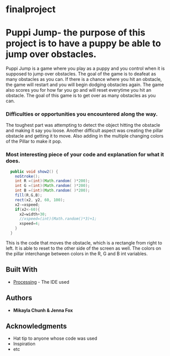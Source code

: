 # finalproject
# Puppi Jump- the purpose of this project is to have a puppy be able to jump over obstacles.
  Puppi Jump is a game where you play as a puppy and you control when it is supposed to jump over obstacles. The goal of the game is to deafeat as many obstacles as you can. If there is a chance where you hit an obstacle, the game will restart and you will begin dodging obstacles again. The game also scores you for how far you go and will reset everytime you hit an obstacle. The goal of this game is to get over as many obstacles as you can.

### Difficulties or opportunities you encountered along the way.

The toughest part was attempting to detect the object hitting the obstacle and making it say you loose. Another difficult aspect was creating the pillar obstacle and getting it to move. Also adding in the multiple changing colors of the Pillar to make it pop. 

### Most interesting piece of your code and explanation for what it does.

```Java
  public void show2() {
    noStroke();  
    int R =(int)(Math.random( )*200);
    int G =(int)(Math.random( )*200);
    int B =(int)(Math.random( )*200);
    fill(R,G,B);
    rect(x2, y2, 60, 100);
    x2-=xspeed;
    if(x2<-60){
      x2=width+30;
      //xspeed=(int)(Math.random()*3)+1;
      xspeed=4;
    }
  }
```
This is the code that moves the obstacle, which is a rectangle from right to left. It is able to reset to the other side of the screen as well. The colors on the pillar interchange between colors in the R, G and B int variables.
## Built With

* [Processing](https://processing.org/) - The IDE used

## Authors

* **Mikayla Chunh & Jenna Fox** 

## Acknowledgments

* Hat tip to anyone whose code was used
* Inspiration
* etc
